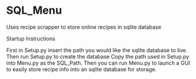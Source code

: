 # SQL_Menu
Uses recipe scrapper to store online recipes in sqlite database

Startup Instructions

First in Setup.py insert the path you would like the sqlite database to live. Then run Setup.py to create the database
Copy the path used in Setup.py into Menu.py as the SQL_Path. Then you can run Menu.py to launch a GUI to easily store recipe info into an sqlite database for storage.

